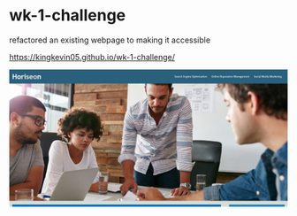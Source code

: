 # wk-1-challenge 

refactored an existing webpage to making it accessible

https://kingkevin05.github.io/wk-1-challenge/

<img src="./assets/images/screenshot1.png" />